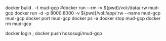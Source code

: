 docker build . -t mud-gcp
#docker run --rm -v ${pwd}/vol:/data/:rw mud-gcp
docker run -d -p 8000:8000 -v ${pwd}/vol:/app/:rw --name mud-gcp mud-gcp
docker port mud-gcp
docker ps -a
docker stop mud-gcp
docker rm mud-gcp

docker login ;
docker push hososugi/mud-gcp
